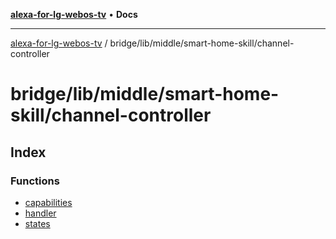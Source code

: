 [**alexa-for-lg-webos-tv**](../../../../../README.md) • **Docs**

***

[alexa-for-lg-webos-tv](../../../../../modules.md) / bridge/lib/middle/smart-home-skill/channel-controller

# bridge/lib/middle/smart-home-skill/channel-controller

## Index

### Functions

- [capabilities](functions/capabilities.md)
- [handler](functions/handler.md)
- [states](functions/states.md)
